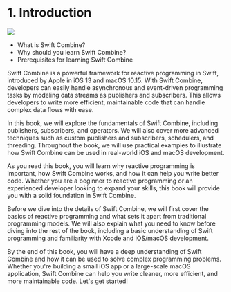 # 1. Introduction

![](https://images.unsplash.com/photo-1679487660442-804ec2b61fa6?crop=entropy&cs=tinysrgb&fit=max&fm=jpg&ixid=MnwxNDIyNzR8MHwxfGNvbGxlY3Rpb258MTZ8MzE3MDk5fHx8fHwyfHwxNjgwMjc1MDY0&ixlib=rb-4.0.3&q=80&w=1080)

- What is Swift Combine?
- Why should you learn Swift Combine?
- Prerequisites for learning Swift Combine

Swift Combine is a powerful framework for reactive programming in Swift, introduced by Apple in iOS 13 and macOS 10.15. With Swift Combine, developers can easily handle asynchronous and event-driven programming tasks by modeling data streams as publishers and subscribers. This allows developers to write more efficient, maintainable code that can handle complex data flows with ease.

In this book, we will explore the fundamentals of Swift Combine, including publishers, subscribers, and operators. We will also cover more advanced techniques such as custom publishers and subscribers, schedulers, and threading. Throughout the book, we will use practical examples to illustrate how Swift Combine can be used in real-world iOS and macOS development.

As you read this book, you will learn why reactive programming is important, how Swift Combine works, and how it can help you write better code. Whether you are a beginner to reactive programming or an experienced developer looking to expand your skills, this book will provide you with a solid foundation in Swift Combine.

Before we dive into the details of Swift Combine, we will first cover the basics of reactive programming and what sets it apart from traditional programming models. We will also explain what you need to know before diving into the rest of the book, including a basic understanding of Swift programming and familiarity with Xcode and iOS/macOS development.

By the end of this book, you will have a deep understanding of Swift Combine and how it can be used to solve complex programming problems. Whether you're building a small iOS app or a large-scale macOS application, Swift Combine can help you write cleaner, more efficient, and more maintainable code. Let's get started!

